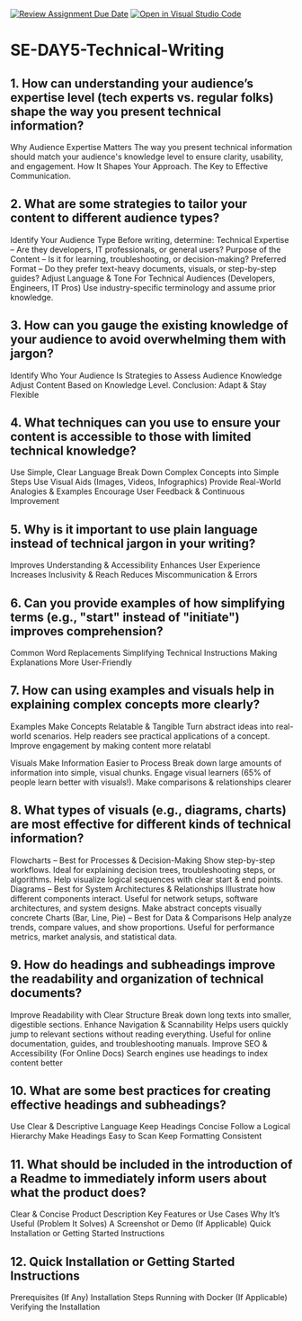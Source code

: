[![Review Assignment Due Date](https://classroom.github.com/assets/deadline-readme-button-22041afd0340ce965d47ae6ef1cefeee28c7c493a6346c4f15d667ab976d596c.svg)](https://classroom.github.com/a/zsAR-pyY)
[![Open in Visual Studio Code](https://classroom.github.com/assets/open-in-vscode-2e0aaae1b6195c2367325f4f02e2d04e9abb55f0b24a779b69b11b9e10269abc.svg)](https://classroom.github.com/online_ide?assignment_repo_id=18702594&assignment_repo_type=AssignmentRepo)
# SE-DAY5-Technical-Writing
## 1. How can understanding your audience’s expertise level (tech experts vs. regular folks) shape the way you present technical information?
Why Audience Expertise Matters
The way you present technical information should match your audience's knowledge level to ensure clarity, usability, and engagement.
How It Shapes Your Approach.
The Key to Effective Communication.

## 2. What are some strategies to tailor your content to different audience types?
Identify Your Audience Type
Before writing, determine:
Technical Expertise – Are they developers, IT professionals, or general users?
Purpose of the Content – Is it for learning, troubleshooting, or decision-making?
Preferred Format – Do they prefer text-heavy documents, visuals, or step-by-step guides?
Adjust Language & Tone
For Technical Audiences (Developers, Engineers, IT Pros)
Use industry-specific terminology and assume prior knowledge.

## 3. How can you gauge the existing knowledge of your audience to avoid overwhelming them with jargon?
Identify Who Your Audience Is
Strategies to Assess Audience Knowledge
Adjust Content Based on Knowledge Level.
 Conclusion: Adapt & Stay Flexible
 
## 4. What techniques can you use to ensure your content is accessible to those with limited technical knowledge?
Use Simple, Clear Language
Break Down Complex Concepts into Simple Steps
Use Visual Aids (Images, Videos, Infographics)
Provide Real-World Analogies & Examples
Encourage User Feedback & Continuous Improvement

## 5. Why is it important to use plain language instead of technical jargon in your writing?
Improves Understanding & Accessibility
Enhances User Experience
Increases Inclusivity & Reach
Reduces Miscommunication & Errors

## 6. Can you provide examples of how simplifying terms (e.g., "start" instead of "initiate") improves comprehension?
Common Word Replacements
Simplifying Technical Instructions
Making Explanations More User-Friendly

## 7. How can using examples and visuals help in explaining complex concepts more clearly?
Examples Make Concepts Relatable & Tangible
 Turn abstract ideas into real-world scenarios.
 Help readers see practical applications of a concept.
 Improve engagement by making content more relatabl

 Visuals Make Information Easier to Process
 Break down large amounts of information into simple, visual chunks.
Engage visual learners (65% of people learn better with visuals!).
Make comparisons & relationships clearer

## 8. What types of visuals (e.g., diagrams, charts) are most effective for different kinds of technical information?
 Flowcharts – Best for Processes & Decision-Making
 Show step-by-step workflows.
 Ideal for explaining decision trees, troubleshooting steps, or algorithms.
 Help visualize logical sequences with clear start & end points.
  Diagrams – Best for System Architectures & Relationships
 Illustrate how different components interact.
 Useful for network setups, software architectures, and system designs.
 Make abstract concepts visually concrete
Charts (Bar, Line, Pie) – Best for Data & Comparisons
 Help analyze trends, compare values, and show proportions.
 Useful for performance metrics, market analysis, and statistical data.

## 9. How do headings and subheadings improve the readability and organization of technical documents?
Improve Readability with Clear Structure
Break down long texts into smaller, digestible sections.
Enhance Navigation & Scannability
 Helps users quickly jump to relevant sections without reading everything.
 Useful for online documentation, guides, and troubleshooting manuals.
 Improve SEO & Accessibility (For Online Docs)
 Search engines use headings to index content better

## 10. What are some best practices for creating effective headings and subheadings?
 Use Clear & Descriptive Language
  Keep Headings Concise
  Follow a Logical Hierarchy
  Make Headings Easy to Scan
  Keep Formatting Consistent

## 11. What should be included in the introduction of a Readme to immediately inform users about what the product does?
Clear & Concise Product Description
Key Features or Use Cases
Why It’s Useful (Problem It Solves)
A Screenshot or Demo (If Applicable)
Quick Installation or Getting Started Instructions

## 12. Quick Installation or Getting Started Instructions
Prerequisites (If Any)
Installation Steps
Running with Docker (If Applicable)
Verifying the Installation




